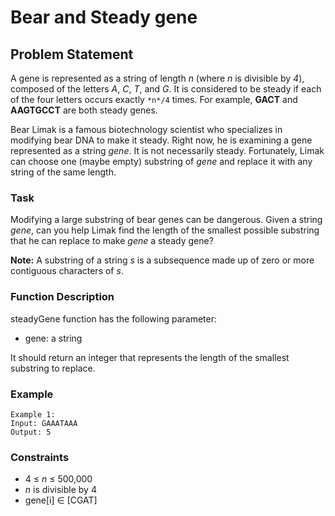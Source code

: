 # Bear and Steady gene

## Problem Statement
A gene is represented as a string of length *n* (where *n* is divisible by *4*), composed of the letters *A*, *C*, *T*, and *G*. It is considered to be steady if each of the four letters occurs exactly `*n*/4` times. For example, **GACT** and **AAGTGCCT** are both steady genes.

Bear Limak is a famous biotechnology scientist who specializes in modifying bear DNA to make it steady. Right now, he is examining a gene represented as a string *gene*. It is not necessarily steady. Fortunately, Limak can choose one (maybe empty) substring of *gene* and replace it with any string of the same length.

### Task

Modifying a large substring of bear genes can be dangerous. Given a string *gene*, can you help Limak find the length of the smallest possible substring that he can replace to make *gene* a steady gene?

**Note:** A substring of a string *s* is a subsequence made up of zero or more contiguous characters of *s*.


### Function Description

steadyGene function has the following parameter:
- gene: a string

It should return an integer that represents the length of the smallest substring to replace.

### Example

```
Example 1:
Input: GAAATAAA
Output: 5
```

### Constraints

- 4 ≤ *n* ≤ 500,000
- *n* is divisible by 4
- gene[i] ∈ [CGAT]
